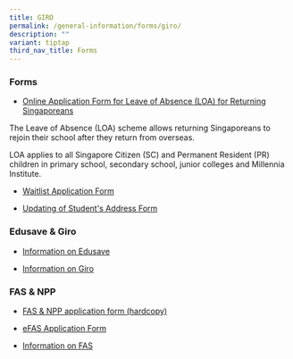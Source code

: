 ```yaml
---
title: GIRO
permalink: /general-information/forms/giro/
description: ""
variant: tiptap
third_nav_title: Forms
---
```

<h3>Forms</h3><ul data-tight="true" class="tight"><li><p><a href="https://form.gov.sg/60c16dbf08be5f0012bbaf06" rel="noopener noreferrer nofollow" target="_blank">Online Application Form for Leave of Absence (LOA) for Returning Singaporeans</a></p></li></ul><p>The Leave of Absence (LOA) scheme allows returning Singaporeans to rejoin their school after they return from overseas.</p><p>LOA applies to all Singapore Citizen (SC) and Permanent Resident (PR) children in primary school, secondary school, junior colleges and Millennia Institute.</p><ul><li><p><a href="/files/Forms%20&amp;%20Other%20Info/Waitlist%20Application%20Form.pdf" rel="noopener noreferrer nofollow" target="_blank">Waitlist Application Form</a></p></li><li><p><a href="https://drive.google.com/file/d/1T4O2gAddN0zS3u0eMhB4fILAriz7EYO7/view" rel="noopener noreferrer nofollow" target="_blank">Updating of Student's Address Form</a></p></li></ul><h3>Edusave &amp; Giro</h3><ul><li><p><a href="/files/Forms%20&amp;%20Other%20Info/Information%20on%20Edusave.pdf" rel="noopener noreferrer nofollow" target="_blank">Information on Edusave</a></p></li><li><p><a href="/files/Forms%20&amp;%20Other%20Info/Information%20on%20GIRO.pdf" rel="noopener noreferrer nofollow" target="_blank">Information on Giro</a></p></li></ul><h3>FAS &amp; NPP</h3><ul><li><p><a href="https://drive.google.com/drive/folders/15UKO8IA7yUeUBgoJlPmoo_gtFKvdoF09?usp=sharing" rel="noopener noreferrer nofollow" target="_blank">FAS &amp; NPP application form (hardcopy)</a></p></li><li><p><a href="https://form.gov.sg/632432ba67747a0011d4a0cc" rel="noopener noreferrer nofollow" target="_blank">eFAS Application Form</a></p></li><li><p><a href="https://www.moe.gov.sg/financial-matters/financial-assistance" rel="noopener noreferrer nofollow" target="_blank">Information on FAS</a></p></li></ul><p></p>